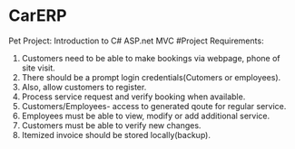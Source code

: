 # CarERP
Pet Project: Introduction to C# ASP.net MVC 
#Project Requirements:
1. Customers need to be able to make bookings via webpage, phone of site visit.
2. There should be a prompt login credentials(Cutomers or employees).
3. Also, allow customers to register.
4. Process service request and verify booking when available.
5. Customers/Employees- access to generated qoute for regular service.
6. Employees must be able to view, modify or add additional service.
7. Customers must be able to verify new changes.
8. Itemized invoice should be stored locally(backup).
